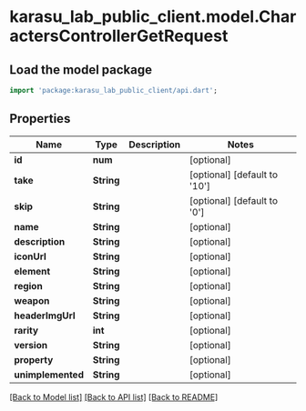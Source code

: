 # karasu_lab_public_client.model.CharactersControllerGetRequest

## Load the model package
```dart
import 'package:karasu_lab_public_client/api.dart';
```

## Properties
Name | Type | Description | Notes
------------ | ------------- | ------------- | -------------
**id** | **num** |  | [optional] 
**take** | **String** |  | [optional] [default to '10']
**skip** | **String** |  | [optional] [default to '0']
**name** | **String** |  | [optional] 
**description** | **String** |  | [optional] 
**iconUrl** | **String** |  | [optional] 
**element** | **String** |  | [optional] 
**region** | **String** |  | [optional] 
**weapon** | **String** |  | [optional] 
**headerImgUrl** | **String** |  | [optional] 
**rarity** | **int** |  | [optional] 
**version** | **String** |  | [optional] 
**property** | **String** |  | [optional] 
**unimplemented** | **String** |  | [optional] 

[[Back to Model list]](../README.md#documentation-for-models) [[Back to API list]](../README.md#documentation-for-api-endpoints) [[Back to README]](../README.md)


